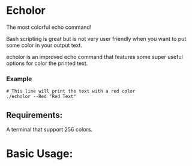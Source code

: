 # Echolor
The most colorful echo command!

Bash scripting is great but is not very user friendly when you want to put some color in your output text.

echolor is an improved echo command that features some super useful options for color the printed text.

### Example
```Shell
# This line will print the text with a red color
./echolor --Red "Red Text"
```


## Requirements:
A terminal that support 256 colors.

# Basic Usage:
